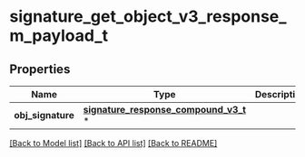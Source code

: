 # signature_get_object_v3_response_m_payload_t

## Properties
Name | Type | Description | Notes
------------ | ------------- | ------------- | -------------
**obj_signature** | [**signature_response_compound_v3_t**](signature_response_compound_v3.md) \* |  | 

[[Back to Model list]](../README.md#documentation-for-models) [[Back to API list]](../README.md#documentation-for-api-endpoints) [[Back to README]](../README.md)


